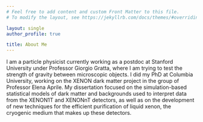 ```yaml
---
# Feel free to add content and custom Front Matter to this file.
# To modify the layout, see https://jekyllrb.com/docs/themes/#overriding-theme-defaults

layout: single
author_profile: true

title: About Me
---
```


I am a particle physicist currently working as a postdoc at Stanford University under Professor Giorgio Gratta, where I am trying to test the strength of gravity between microscopic objects. I did my PhD at Columbia University, working on the XENON dark matter project in the group of Professor Elena Aprile. My dissertation focused on the simulation-based statistical models of dark matter and backgrounds used to interpret data from the XENON1T and XENONnT detectors, as well as on the development of new techniques for the efficient purification of liquid xenon, the cryogenic medium that makes up these detectors. 
